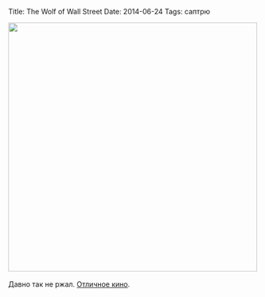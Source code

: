 Title: The Wolf of Wall Street
Date: 2014-06-24
Tags: саптрю

<div class="text"><img src="https://dl.dropboxusercontent.com/u/140528/site/the-wolf-of-wall-st.jpg" width="500" /><br /><br />
Давно так не ржал. <a href="http://www.imdb.com/title/tt0993846/">Отличное кино</a>.</div>